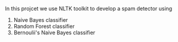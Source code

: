   
In this projcet we use NLTK toolkit to develop a spam detector
using 
1) Naive Bayes classifier
2) Random Forest classifier
3) Bernoulii's Naive Bayes classifier
